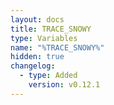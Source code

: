 ```yaml
---
layout: docs
title: TRACE_SNOWY
type: Variables
name: "%TRACE_SNOWY%"
hidden: true
changelog:
  - type: Added
    version: v0.12.1
---
```

